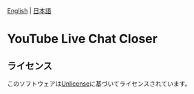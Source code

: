 [English](README.md) | [日本語](README.ja.md)

# YouTube Live Chat Closer

## ライセンス

このソフトウェアは[Unlicense](LICENSE)に基づいてライセンスされています。

